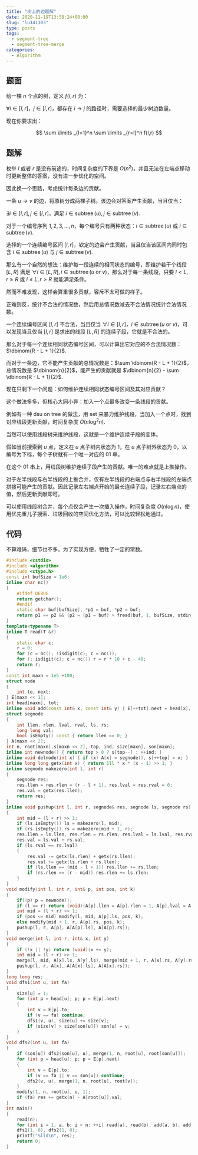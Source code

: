 ```yaml
---
title: "树上的边题解"
date: 2020-11-19T13:58:24+08:00
slug: "lu141303"
type: posts
tags:
  - segment-tree
  - segment-tree-merge
categories:
  - Algorithm
---
```


## 题面

给一棵 $n$ 个点的树，定义 $f(l,r)$ 为：

$\forall i \in [l,r]$，$j \in [l,r]$，都存在 $i \to j$ 的路径时，需要选择的最少树边数量。

现在你要求出：

$$
\sum \limits _{l=1}^n \sum \limits _{r=l}^n f(l,r)
$$

## 题解

枚举 $l$ 或者 $r$ 是没有前途的，时间复杂度的下界是 $O(n^2)$，并且无法在左端点移动时更新整体的答案，没有进一步优化的空间。

因此换一个思路，考虑统计每条边的贡献。

一条 $u \to v$ 的边，将原树分成两棵子树。该边会对答案产生贡献，当且仅当：

$\exists i \in [l,r],j \in [l,r]$，满足 $i \in \operatorname{subtree}(u),j \in \operatorname{subtree}(v)$.

对于一个编号序列 $1,2,3,\ldots,n$，每个编号只有两种状态：$i \in \operatorname{subtree}(u)$ 或 $i \in \operatorname{subtree}(v)$.

选择的一个连续编号区间 $[l,r]$，钦定的边会产生贡献，当且仅当该区间内同时包含 $i \in \operatorname{subtree}(u)$ 与 $j \in \operatorname{subtree}(v)$.

那么有一个自然的想法：维护每一段连续的相同状态的编号，即维护若干个线段 $[L,R]$ 满足 $\forall i \in [L,R], i \in \operatorname{subtree}(u \text{ or } v)$，那么对于每一条线段，只要 $l < L,r \ge R$ 或 $l \le L,r > R$ 就能满足条件。

然而不难发现，这样会算重很多贡献，容斥不太可做的样子。

正难则反，统计不合法的情况数，然后用总情况数减去不合法情况统计合法情况数。

一个连续编号区间 $[l,r]$ 不合法，当且仅当 $\forall i \in [l,r]$，$i \in \operatorname{subtree}(u \text{ or } v)$，可以发现当且仅当 $[l,r]$ 是求出的线段 $[L,R]$ 的连续子段，它就是不合法的。

那么对于每一个连续相同状态编号区间，可以计算出它对应的不合法情况数：$\dbinom{R - L + 1}{2}$.

而对于一条边，它不能产生贡献的总情况数是：$\sum \dbinom{R - L + 1}{2}$，总情况数是 $\dbinom{n}{2}$，能产生的贡献就是 $\dbinom{n}{2} - \sum \dbinom{R - L + 1}{2}$.

现在只剩下一个问题：如何维护连续相同状态编号区间及其对应贡献？

这个做法多多，但核心大同小异：加入一个点最多改变一条线段的贡献。

例如有一种 dsu on tree 的做法，用 set 来暴力维护线段，当加入一个点时，找到对应线段更新贡献，时间复杂度 $O(n \log^2 n)$.

当然可以使用线段树来维护线段，这就是一个维护连续子段的变体。

假如当前搜索到 $u$ 点，定义在 $u$ 点子树内状态为 $1$，在 $u$ 点子树外状态为 $0$，以编号为下标，每个子树就有一个唯一对应的 $01$ 串。

在这个 $01$ 串上，用线段树维护连续子段产生的贡献。唯一的难点就是上推操作。

对于左半线段与右半线段的上推合并，仅有左半线段的右端点与右半线段的左端点拼接可能产生的贡献。因此记录左右端点开始的最长连续子段，记录左右端点的值，然后更新贡献即可。

可以使用线段树合并，每个点仅会产生一次插入操作，时间复杂度 $O(n \log n)$，使用优先重儿子搜索、垃圾回收的空间优化方法，可以比较轻松地通过。

## 代码

不算难码，细节也不多。为了实现方便，牺牲了一定的常数。

```cpp
#include <cstdio>
#include <algorithm>
#include <ctype.h>
const int bufSize = 1e6;
inline char nc()
{
    #ifdef DEBUG
    return getchar();
    #endif
    static char buf[bufSize], *p1 = buf, *p2 = buf;
    return p1 == p2 && (p2 = (p1 = buf) + fread(buf, 1, bufSize, stdin), p1 == p2) ? EOF : *p1++;
}
template<typename T>
inline T read(T &r)
{
    static char c;
    r = 0;
    for (c = nc(); !isdigit(c); c = nc());
    for (; isdigit(c); c = nc()) r = r * 10 + c - 48;
    return r;
}
const int maxn = 1e5 +100;
struct node
{
    int to, next;
} E[maxn << 1];
int head[maxn], tot;
inline void add(const int& x, const int& y) { E[++tot].next = head[x], E[tot].to = y, head[x] = tot; }
struct segnode
{
    int llen, rlen, lval, rval, ls, rs;
    long long val;
    bool isEmpty() const { return llen == 0; }
} A[maxn << 2];
int n, root[maxn],s[maxn << 2], top, ind, size[maxn], son[maxn];
inline int newnode() { return top > 0 ? s[top--] : ++ind; }
inline void delnode(int x) { if (x) A[x] = segnode(), s[++top] = x; }
inline long long getx(int x) { return 1ll * x * (x - 1) >> 1; }
inline segnode makezero(int l, int r)
{
    segnode res;
    res.llen = res.rlen = (r - l + 1), res.lval = res.rval = 0;
    res.val = getx(res.llen);
    return res;
}
inline void pushup(int l, int r, segnode& res, segnode ls, segnode rs)
{
    int mid = (l + r) >> 1;
    if (ls.isEmpty()) ls = makezero(l, mid);
    if (rs.isEmpty()) rs = makezero(mid + 1, r);
    res.llen = ls.llen, res.rlen = rs.rlen, res.lval = ls.lval, res.rval = rs.rval;
    res.val = ls.val + rs.val;
    if (ls.rval == rs.lval)
    {
        res.val -= getx(ls.rlen) + getx(rs.llen);
        res.val += getx(ls.rlen + rs.llen);
        if (ls.llen == (mid - l + 1)) res.llen += rs.llen;
        if (rs.rlen == (r - mid)) res.rlen += ls.rlen;
    }
}
void modify(int l, int r, int& p, int pos, int k)
{
    if(!p) p = newnode();
    if (l == r) return (void)(A[p].llen = A[p].rlen = 1, A[p].lval = A[p].rval = k, A[p].val = 0);
    int mid = (l + r) >> 1;
    if (pos <= mid) modify(l, mid, A[p].ls, pos, k);
    else modify(mid + 1, r, A[p].rs, pos, k);
    pushup(l, r, A[p], A[A[p].ls], A[A[p].rs]);
}
void merge(int l, int r, int& x, int y)
{
    if (!x || !y) return (void)(x += y);
    int mid = (l + r) >> 1;
    merge(l, mid, A[x].ls, A[y].ls), merge(mid + 1, r, A[x].rs, A[y].rs), delnode(y);
    pushup(l, r, A[x], A[A[x].ls], A[A[x].rs]);
}
long long res;
void dfs1(int u, int fa)
{
    size[u] = 1;
    for (int p = head[u]; p; p = E[p].next)
    {
        int v = E[p].to;
        if (v == fa) continue;
        dfs1(v, u), size[u] += size[v];
        if (size[v] > size[son[u]]) son[u] = v;
    }
}
void dfs2(int u, int fa)
{
    if (son[u]) dfs2(son[u], u), merge(1, n, root[u], root[son[u]]);
    for (int p = head[u]; p; p = E[p].next)
    {
        int v = E[p].to;
        if (v == fa || v == son[u]) continue;
        dfs2(v, u), merge(1, n, root[u], root[v]);
    }
    modify(1, n, root[u], u, 1);
    if (fa) res += getx(n) - A[root[u]].val;
}
int main()
{
    read(n);
    for (int i = 1, a, b; i < n; ++i) read(a), read(b), add(a, b), add(b, a);
    dfs1(1, 0), dfs2(1, 0);
    printf("%lld\n", res);
    return 0;
}
```